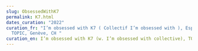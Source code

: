 ```yaml
---
slug: ObsessedWithK7
permalink: K7.html
dates_curation: "2022"
curation_fr: "I’m obsessed with K7 ( Collectif I’m obsessed with ), Espace
  TOPIC, Genève, CH "
curation_en: I’m obsessed with K7 (w. I’m obsessed with collective), TOPIC space, Geneva, CH
---
```


